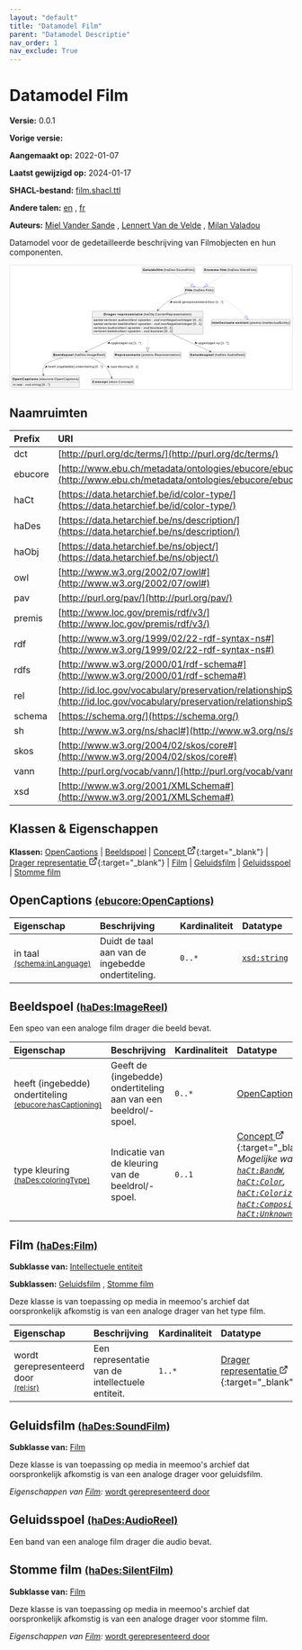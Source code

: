 ```yaml
---
layout: "default"
title: "Datamodel Film"
parent: "Datamodel Descriptie"
nav_order: 1
nav_exclude: True
---
```

<svg xmlns="http://www.w3.org/2000/svg" style="display: none;"><symbol id="svg-external-link" width="24" height="24" viewBox="0 0 24 24" fill="none" stroke="currentColor" stroke-width="2" stroke-linecap="round" stroke-linejoin="round" class="feather feather-external-link"><title id="svg-external-link-title">(external link)</title><path d="M18 13v6a2 2 0 0 1-2 2H5a2 2 0 0 1-2-2V8a2 2 0 0 1 2-2h6"></path><polyline points="15 3 21 3 21 9"></polyline><line x1="10" y1="14" x2="21" y2="3"></line> </symbol></svg>

Datamodel Film
====================

**Versie:** 0.0.1

**Vorige versie:** 

**Aangemaakt op:** 2022-01-07

**Laatst gewijzigd op:** 2024-01-17

**SHACL-bestand:** [film.shacl.ttl](film.shacl.ttl)

**Andere talen:**
[en](../en)
, [fr](../fr)

**Auteurs:**
[Miel Vander Sande](mailto:miel.vandersande@meemoo.be)
, [Lennert Van de Velde](mailto:lennert.vandevelde@meemoo.be)
, [Milan Valadou](mailto:milan.valadou@meemoo.be)


Datamodel voor de gedetailleerde beschrijving van Filmobjecten en hun componenten.

<div class="wrap">
  <div class="zoom">
  <svg xmlns="http://www.w3.org/2000/svg" xmlns:xlink="http://www.w3.org/1999/xlink" contentStyleType="text/css" preserveAspectRatio="none" version="1.1" viewBox="0 0 1216 533" zoomAndPan="magnify"><defs/><g><a href="#ebucore%3AOpenCaptions" target="_top" title="#ebucore%3AOpenCaptions" xlink:actuate="onRequest" xlink:href="#ebucore%3AOpenCaptions" xlink:show="new" xlink:title="#ebucore%3AOpenCaptions" xlink:type="simple"><g id="elem_ebucore_OpenCaptions"><rect codeLine="15" fill="#F1F1F1" height="50.5938" id="ebucore_OpenCaptions" rx="3.5" ry="3.5" style="stroke:#181818;stroke-width:0.5;" width="293" x="7" y="476"/><text fill="#000000" font-family="sans-serif" font-size="14" font-weight="bold" lengthAdjust="spacing" textLength="111" x="10" y="493.9951">OpenCaptions</text><text fill="#000000" font-family="sans-serif" font-size="14" lengthAdjust="spacing" textLength="4" x="121" y="493.9951"> </text><text fill="#000000" font-family="sans-serif" font-size="14" lengthAdjust="spacing" textLength="172" x="125" y="493.9951">(ebucore:OpenCaptions)</text><line style="stroke:#181818;stroke-width:0.5;" x1="8" x2="299" y1="502.2969" y2="502.2969"/><text fill="#000000" font-family="sans-serif" font-size="14" lengthAdjust="spacing" textLength="12" x="13" y="519.292">in</text><text fill="#000000" font-family="sans-serif" font-size="14" lengthAdjust="spacing" textLength="4" x="25" y="519.292"> </text><text fill="#000000" font-family="sans-serif" font-size="14" lengthAdjust="spacing" textLength="24" x="29" y="519.292">taal</text><text fill="#000000" font-family="sans-serif" font-size="14" lengthAdjust="spacing" textLength="4" x="53" y="519.292"> </text><text fill="#000000" font-family="sans-serif" font-size="14" lengthAdjust="spacing" textLength="5" x="57" y="519.292">:</text><text fill="#000000" font-family="sans-serif" font-size="14" lengthAdjust="spacing" textLength="4" x="62" y="519.292"> </text><text fill="#000000" font-family="sans-serif" font-size="14" font-style="italic" lengthAdjust="spacing" textLength="68" x="66" y="519.292">xsd:string</text><text fill="#000000" font-family="sans-serif" font-size="14" lengthAdjust="spacing" textLength="4" x="134" y="519.292"> </text><text fill="#000000" font-family="sans-serif" font-size="14" lengthAdjust="spacing" textLength="34" x="138" y="519.292">[0..*]</text></g></a><a href="#haDes%3AImageReel" target="_top" title="#haDes%3AImageReel" xlink:actuate="onRequest" xlink:href="#haDes%3AImageReel" xlink:show="new" xlink:title="#haDes%3AImageReel" xlink:type="simple"><g id="elem_haDes_ImageReel"><rect codeLine="16" fill="#F1F1F1" height="26.2969" id="haDes_ImageReel" rx="3.5" ry="3.5" style="stroke:#181818;stroke-width:0.5;" width="230" x="183.5" y="373"/><text fill="#000000" font-family="sans-serif" font-size="14" font-weight="bold" lengthAdjust="spacing" textLength="87" x="186.5" y="390.9951">Beeldspoel</text><text fill="#000000" font-family="sans-serif" font-size="14" lengthAdjust="spacing" textLength="4" x="273.5" y="390.9951"> </text><text fill="#000000" font-family="sans-serif" font-size="14" lengthAdjust="spacing" textLength="133" x="277.5" y="390.9951">(haDes:ImageReel)</text></g></a><a href="../../terms/nl#skos%3AConcept" target="_top" title="../../terms/nl#skos%3AConcept" xlink:actuate="onRequest" xlink:href="../../terms/nl#skos%3AConcept" xlink:show="new" xlink:title="../../terms/nl#skos%3AConcept" xlink:type="simple"><g id="elem_skos_Concept"><rect codeLine="17" fill="#F1F1F1" height="26.2969" id="skos_Concept" rx="3.5" ry="3.5" style="stroke:#181818;stroke-width:0.5;" width="183" x="352" y="488.5"/><text fill="#000000" font-family="sans-serif" font-size="14" font-weight="bold" lengthAdjust="spacing" textLength="66" x="355" y="506.4951">Concept</text><text fill="#000000" font-family="sans-serif" font-size="14" lengthAdjust="spacing" textLength="4" x="421" y="506.4951"> </text><text fill="#000000" font-family="sans-serif" font-size="14" lengthAdjust="spacing" textLength="107" x="425" y="506.4951">(skos:Concept)</text></g></a><a href="../../audiovisual/nl#haObj%3ACarrierRepresentation" target="_top" title="../../audiovisual/nl#haObj%3ACarrierRepresentation" xlink:actuate="onRequest" xlink:href="../../audiovisual/nl#haObj%3ACarrierRepresentation" xlink:show="new" xlink:title="../../audiovisual/nl#haObj%3ACarrierRepresentation" xlink:type="simple"><g id="elem_haObj_CarrierRepresentation"><rect codeLine="18" fill="#F1F1F1" height="99.4844" id="haObj_CarrierRepresentation" rx="3.5" ry="3.5" style="stroke:#181818;stroke-width:0.5;" width="478" x="354.5" y="197"/><text fill="#000000" font-family="sans-serif" font-size="14" font-weight="bold" lengthAdjust="spacing" textLength="54" x="404.5" y="214.9951">Drager</text><text fill="#000000" font-family="sans-serif" font-size="14" font-weight="bold" lengthAdjust="spacing" textLength="5" x="458.5" y="214.9951"> </text><text fill="#000000" font-family="sans-serif" font-size="14" font-weight="bold" lengthAdjust="spacing" textLength="108" x="463.5" y="214.9951">representatie</text><text fill="#000000" font-family="sans-serif" font-size="14" lengthAdjust="spacing" textLength="4" x="571.5" y="214.9951"> </text><text fill="#000000" font-family="sans-serif" font-size="14" lengthAdjust="spacing" textLength="207" x="575.5" y="214.9951">(haObj:CarrierRepresentation)</text><line style="stroke:#181818;stroke-width:0.5;" x1="355.5" x2="831.5" y1="223.2969" y2="223.2969"/><text fill="#000000" font-family="sans-serif" font-size="14" lengthAdjust="spacing" textLength="41" x="360.5" y="240.292">aantal</text><text fill="#000000" font-family="sans-serif" font-size="14" lengthAdjust="spacing" textLength="4" x="401.5" y="240.292"> </text><text fill="#000000" font-family="sans-serif" font-size="14" lengthAdjust="spacing" textLength="56" x="405.5" y="240.292">verloren</text><text fill="#000000" font-family="sans-serif" font-size="14" lengthAdjust="spacing" textLength="4" x="461.5" y="240.292"> </text><text fill="#000000" font-family="sans-serif" font-size="14" lengthAdjust="spacing" textLength="142" x="465.5" y="240.292">audiorollen/-spoelen</text><text fill="#000000" font-family="sans-serif" font-size="14" lengthAdjust="spacing" textLength="4" x="607.5" y="240.292"> </text><text fill="#000000" font-family="sans-serif" font-size="14" lengthAdjust="spacing" textLength="5" x="611.5" y="240.292">:</text><text fill="#000000" font-family="sans-serif" font-size="14" lengthAdjust="spacing" textLength="4" x="616.5" y="240.292"> </text><text fill="#000000" font-family="sans-serif" font-size="14" font-style="italic" lengthAdjust="spacing" textLength="165" x="620.5" y="240.292">xsd:nonNegativeInteger</text><text fill="#000000" font-family="sans-serif" font-size="14" lengthAdjust="spacing" textLength="4" x="785.5" y="240.292"> </text><text fill="#000000" font-family="sans-serif" font-size="14" lengthAdjust="spacing" textLength="36" x="789.5" y="240.292">[0..1]</text><text fill="#000000" font-family="sans-serif" font-size="14" lengthAdjust="spacing" textLength="41" x="360.5" y="256.5889">aantal</text><text fill="#000000" font-family="sans-serif" font-size="14" lengthAdjust="spacing" textLength="4" x="401.5" y="256.5889"> </text><text fill="#000000" font-family="sans-serif" font-size="14" lengthAdjust="spacing" textLength="56" x="405.5" y="256.5889">verloren</text><text fill="#000000" font-family="sans-serif" font-size="14" lengthAdjust="spacing" textLength="4" x="461.5" y="256.5889"> </text><text fill="#000000" font-family="sans-serif" font-size="14" lengthAdjust="spacing" textLength="143" x="465.5" y="256.5889">beeldrollen/-spoelen</text><text fill="#000000" font-family="sans-serif" font-size="14" lengthAdjust="spacing" textLength="4" x="608.5" y="256.5889"> </text><text fill="#000000" font-family="sans-serif" font-size="14" lengthAdjust="spacing" textLength="5" x="612.5" y="256.5889">:</text><text fill="#000000" font-family="sans-serif" font-size="14" lengthAdjust="spacing" textLength="4" x="617.5" y="256.5889"> </text><text fill="#000000" font-family="sans-serif" font-size="14" font-style="italic" lengthAdjust="spacing" textLength="165" x="621.5" y="256.5889">xsd:nonNegativeInteger</text><text fill="#000000" font-family="sans-serif" font-size="14" lengthAdjust="spacing" textLength="4" x="786.5" y="256.5889"> </text><text fill="#000000" font-family="sans-serif" font-size="14" lengthAdjust="spacing" textLength="36" x="790.5" y="256.5889">[0..1]</text><text fill="#000000" font-family="sans-serif" font-size="14" lengthAdjust="spacing" textLength="56" x="360.5" y="272.8857">verloren</text><text fill="#000000" font-family="sans-serif" font-size="14" lengthAdjust="spacing" textLength="4" x="416.5" y="272.8857"> </text><text fill="#000000" font-family="sans-serif" font-size="14" lengthAdjust="spacing" textLength="142" x="420.5" y="272.8857">audiorollen/-spoelen</text><text fill="#000000" font-family="sans-serif" font-size="14" lengthAdjust="spacing" textLength="4" x="562.5" y="272.8857"> </text><text fill="#000000" font-family="sans-serif" font-size="14" lengthAdjust="spacing" textLength="5" x="566.5" y="272.8857">:</text><text fill="#000000" font-family="sans-serif" font-size="14" lengthAdjust="spacing" textLength="4" x="571.5" y="272.8857"> </text><text fill="#000000" font-family="sans-serif" font-size="14" font-style="italic" lengthAdjust="spacing" textLength="85" x="575.5" y="272.8857">xsd:boolean</text><text fill="#000000" font-family="sans-serif" font-size="14" lengthAdjust="spacing" textLength="4" x="660.5" y="272.8857"> </text><text fill="#000000" font-family="sans-serif" font-size="14" lengthAdjust="spacing" textLength="36" x="664.5" y="272.8857">[0..1]</text><text fill="#000000" font-family="sans-serif" font-size="14" lengthAdjust="spacing" textLength="56" x="360.5" y="289.1826">verloren</text><text fill="#000000" font-family="sans-serif" font-size="14" lengthAdjust="spacing" textLength="4" x="416.5" y="289.1826"> </text><text fill="#000000" font-family="sans-serif" font-size="14" lengthAdjust="spacing" textLength="143" x="420.5" y="289.1826">beeldrollen/-spoelen</text><text fill="#000000" font-family="sans-serif" font-size="14" lengthAdjust="spacing" textLength="4" x="563.5" y="289.1826"> </text><text fill="#000000" font-family="sans-serif" font-size="14" lengthAdjust="spacing" textLength="5" x="567.5" y="289.1826">:</text><text fill="#000000" font-family="sans-serif" font-size="14" lengthAdjust="spacing" textLength="4" x="572.5" y="289.1826"> </text><text fill="#000000" font-family="sans-serif" font-size="14" font-style="italic" lengthAdjust="spacing" textLength="85" x="576.5" y="289.1826">xsd:boolean</text><text fill="#000000" font-family="sans-serif" font-size="14" lengthAdjust="spacing" textLength="4" x="661.5" y="289.1826"> </text><text fill="#000000" font-family="sans-serif" font-size="14" lengthAdjust="spacing" textLength="36" x="665.5" y="289.1826">[0..1]</text></g></a><a href="#premis%3ARepresentation" target="_top" title="#premis%3ARepresentation" xlink:actuate="onRequest" xlink:href="#premis%3ARepresentation" xlink:show="new" xlink:title="#premis%3ARepresentation" xlink:type="simple"><g id="elem_premis_Representation"><rect codeLine="19" fill="#F1F1F1" height="26.2969" id="premis_Representation" rx="3.5" ry="3.5" style="stroke:#181818;stroke-width:0.5;" width="290" x="448.5" y="373"/><text fill="#000000" font-family="sans-serif" font-size="14" font-weight="bold" lengthAdjust="spacing" textLength="111" x="451.5" y="390.9951">Representatie</text><text fill="#000000" font-family="sans-serif" font-size="14" lengthAdjust="spacing" textLength="4" x="562.5" y="390.9951"> </text><text fill="#000000" font-family="sans-serif" font-size="14" lengthAdjust="spacing" textLength="169" x="566.5" y="390.9951">(premis:Representation)</text></g></a><a href="#haDes%3AFilm" target="_top" title="#haDes%3AFilm" xlink:actuate="onRequest" xlink:href="#haDes%3AFilm" xlink:show="new" xlink:title="#haDes%3AFilm" xlink:type="simple"><g id="elem_haDes_Film"><rect codeLine="26" fill="#F1F1F1" height="26.2969" id="haDes_Film" rx="3.5" ry="3.5" style="stroke:#181818;stroke-width:0.5;" width="128" x="752.5" y="94"/><text fill="#000000" font-family="sans-serif" font-size="14" font-weight="bold" lengthAdjust="spacing" textLength="31" x="755.5" y="111.9951">Film</text><text fill="#000000" font-family="sans-serif" font-size="14" lengthAdjust="spacing" textLength="4" x="786.5" y="111.9951"> </text><text fill="#000000" font-family="sans-serif" font-size="14" lengthAdjust="spacing" textLength="87" x="790.5" y="111.9951">(haDes:Film)</text></g></a><a href="#premis%3AIntellectualEntity" target="_top" title="#premis%3AIntellectualEntity" xlink:actuate="onRequest" xlink:href="#premis%3AIntellectualEntity" xlink:show="new" xlink:title="#premis%3AIntellectualEntity" xlink:type="simple"><g id="elem_premis_IntellectualEntity"><rect codeLine="21" fill="#F1F1F1" height="26.2969" id="premis_IntellectualEntity" rx="3.5" ry="3.5" style="stroke:#181818;stroke-width:0.5;" width="342" x="867.5" y="233.5"/><text fill="#000000" font-family="sans-serif" font-size="14" font-weight="bold" lengthAdjust="spacing" textLength="97" x="870.5" y="251.4951">Intellectuele</text><text fill="#000000" font-family="sans-serif" font-size="14" font-weight="bold" lengthAdjust="spacing" textLength="5" x="967.5" y="251.4951"> </text><text fill="#000000" font-family="sans-serif" font-size="14" font-weight="bold" lengthAdjust="spacing" textLength="56" x="972.5" y="251.4951">entiteit</text><text fill="#000000" font-family="sans-serif" font-size="14" lengthAdjust="spacing" textLength="4" x="1028.5" y="251.4951"> </text><text fill="#000000" font-family="sans-serif" font-size="14" lengthAdjust="spacing" textLength="174" x="1032.5" y="251.4951">(premis:IntellectualEntity)</text></g></a><a href="#haDes%3ASoundFilm" target="_top" title="#haDes%3ASoundFilm" xlink:actuate="onRequest" xlink:href="#haDes%3ASoundFilm" xlink:show="new" xlink:title="#haDes%3ASoundFilm" xlink:type="simple"><g id="elem_haDes_SoundFilm"><rect codeLine="22" fill="#F1F1F1" height="26.2969" id="haDes_SoundFilm" rx="3.5" ry="3.5" style="stroke:#181818;stroke-width:0.5;" width="229" x="569" y="7"/><text fill="#000000" font-family="sans-serif" font-size="14" font-weight="bold" lengthAdjust="spacing" textLength="87" x="572" y="24.9951">Geluidsfilm</text><text fill="#000000" font-family="sans-serif" font-size="14" lengthAdjust="spacing" textLength="4" x="659" y="24.9951"> </text><text fill="#000000" font-family="sans-serif" font-size="14" lengthAdjust="spacing" textLength="132" x="663" y="24.9951">(haDes:SoundFilm)</text></g></a><a href="#haDes%3AAudioReel" target="_top" title="#haDes%3AAudioReel" xlink:actuate="onRequest" xlink:href="#haDes%3AAudioReel" xlink:show="new" xlink:title="#haDes%3AAudioReel" xlink:type="simple"><g id="elem_haDes_AudioReel"><rect codeLine="24" fill="#F1F1F1" height="26.2969" id="haDes_AudioReel" rx="3.5" ry="3.5" style="stroke:#181818;stroke-width:0.5;" width="242" x="773.5" y="373"/><text fill="#000000" font-family="sans-serif" font-size="14" font-weight="bold" lengthAdjust="spacing" textLength="102" x="776.5" y="390.9951">Geluidsspoel</text><text fill="#000000" font-family="sans-serif" font-size="14" lengthAdjust="spacing" textLength="4" x="878.5" y="390.9951"> </text><text fill="#000000" font-family="sans-serif" font-size="14" lengthAdjust="spacing" textLength="130" x="882.5" y="390.9951">(haDes:AudioReel)</text></g></a><a href="#haDes%3ASilentFilm" target="_top" title="#haDes%3ASilentFilm" xlink:actuate="onRequest" xlink:href="#haDes%3ASilentFilm" xlink:show="new" xlink:title="#haDes%3ASilentFilm" xlink:type="simple"><g id="elem_haDes_SilentFilm"><rect codeLine="25" fill="#F1F1F1" height="26.2969" id="haDes_SilentFilm" rx="3.5" ry="3.5" style="stroke:#181818;stroke-width:0.5;" width="232" x="833.5" y="7"/><text fill="#000000" font-family="sans-serif" font-size="14" font-weight="bold" lengthAdjust="spacing" textLength="64" x="836.5" y="24.9951">Stomme</text><text fill="#000000" font-family="sans-serif" font-size="14" font-weight="bold" lengthAdjust="spacing" textLength="5" x="900.5" y="24.9951"> </text><text fill="#000000" font-family="sans-serif" font-size="14" font-weight="bold" lengthAdjust="spacing" textLength="28" x="905.5" y="24.9951">film</text><text fill="#000000" font-family="sans-serif" font-size="14" lengthAdjust="spacing" textLength="4" x="933.5" y="24.9951"> </text><text fill="#000000" font-family="sans-serif" font-size="14" lengthAdjust="spacing" textLength="125" x="937.5" y="24.9951">(haDes:SilentFilm)</text></g></a><g id="link_haDes_ImageReel_ebucore_OpenCaptions"><path codeLine="33" d="M226.16,399.05 C193.56,406.1 160.2,416.16 150.5,429 C140.54,442.18 140.3951,455.1227 143.8451,470.1227 " fill="none" id="haDes_ImageReel-to-ebucore_OpenCaptions" style="stroke:#454645;stroke-width:1.0;"/><polygon fill="#454645" points="145.19,475.97,147.0709,466.3024,144.0693,471.0972,139.2745,468.0956,145.19,475.97" style="stroke:#454645;stroke-width:1.0;"/><polygon fill="#000000" points="151.7155,440.834,160.4824,437.1473,156.6411,432.6983,151.7155,440.834" style="stroke:#000000;stroke-width:1.0;"/><text fill="#000000" font-family="sans-serif" font-size="13" lengthAdjust="spacing" textLength="33" x="164.5" y="442.0669">heeft</text><text fill="#000000" font-family="sans-serif" font-size="13" lengthAdjust="spacing" textLength="4" x="197.5" y="442.0669"> </text><text fill="#000000" font-family="sans-serif" font-size="13" lengthAdjust="spacing" textLength="77" x="201.5" y="442.0669">(ingebedde)</text><text fill="#000000" font-family="sans-serif" font-size="13" lengthAdjust="spacing" textLength="4" x="278.5" y="442.0669"> </text><text fill="#000000" font-family="sans-serif" font-size="13" lengthAdjust="spacing" textLength="80" x="282.5" y="442.0669">ondertiteling</text><text fill="#000000" font-family="sans-serif" font-size="13" lengthAdjust="spacing" textLength="4" x="362.5" y="442.0669"> </text><text fill="#000000" font-family="sans-serif" font-size="13" lengthAdjust="spacing" textLength="33" x="366.5" y="442.0669">[0..*]</text></g><g id="link_haDes_ImageReel_skos_Concept"><path codeLine="34" d="M348.84,399.04 C367.91,405.51 388.79,415.1 404.5,429 C423.03,445.4 432.5071,467.1133 437.8771,482.8033 " fill="none" id="haDes_ImageReel-to-skos_Concept" style="stroke:#454645;stroke-width:1.0;"/><polygon fill="#454645" points="439.82,488.48,440.6901,478.6697,438.2009,483.7494,433.1212,481.2602,439.82,488.48" style="stroke:#454645;stroke-width:1.0;"/><polygon fill="#000000" points="428.1417,440.9924,423.5675,432.6541,419.54,436.9352,428.1417,440.9924" style="stroke:#000000;stroke-width:1.0;"/><text fill="#000000" font-family="sans-serif" font-size="13" lengthAdjust="spacing" textLength="28" x="433.5" y="442.0669">type</text><text fill="#000000" font-family="sans-serif" font-size="13" lengthAdjust="spacing" textLength="4" x="461.5" y="442.0669"> </text><text fill="#000000" font-family="sans-serif" font-size="13" lengthAdjust="spacing" textLength="50" x="465.5" y="442.0669">kleuring</text><text fill="#000000" font-family="sans-serif" font-size="13" lengthAdjust="spacing" textLength="4" x="515.5" y="442.0669"> </text><text fill="#000000" font-family="sans-serif" font-size="13" lengthAdjust="spacing" textLength="34" x="519.5" y="442.0669">[0..1]</text></g><g id="link_haObj_CarrierRepresentation_premis_Representation"><path codeLine="38" d="M593.5,296.36 C593.5,323.84 593.5,337.96 593.5,354.98 " fill="none" id="haObj_CarrierRepresentation-to-premis_Representation" style="stroke:#0000FF;stroke-width:1.0;stroke-dasharray:1.0,3.0;"/><polygon fill="none" points="593.5,372.98,599.5,354.98,587.5,354.98,593.5,372.98" style="stroke:#0000FF;stroke-width:1.0;"/></g><g id="link_haObj_CarrierRepresentation_haDes_AudioReel"><path codeLine="45" d="M700.04,296.17 C760.25,323.67 825.2824,353.3871 862.6524,370.4571 " fill="none" id="haObj_CarrierRepresentation-to-haDes_AudioReel" style="stroke:#454645;stroke-width:1.0;"/><polygon fill="#454645" points="868.11,372.95,861.5856,365.5722,863.562,370.8726,858.2617,372.849,868.11,372.95" style="stroke:#454645;stroke-width:1.0;"/><polygon fill="#000000" points="807.0479,336.644,800.0419,330.2124,797.5995,335.5587,807.0479,336.644" style="stroke:#000000;stroke-width:1.0;"/><text fill="#000000" font-family="sans-serif" font-size="13" lengthAdjust="spacing" textLength="74" x="811.5" y="339.0669">opgeslagen</text><text fill="#000000" font-family="sans-serif" font-size="13" lengthAdjust="spacing" textLength="4" x="885.5" y="339.0669"> </text><text fill="#000000" font-family="sans-serif" font-size="13" lengthAdjust="spacing" textLength="16" x="889.5" y="339.0669">op</text><text fill="#000000" font-family="sans-serif" font-size="13" lengthAdjust="spacing" textLength="4" x="905.5" y="339.0669"> </text><text fill="#000000" font-family="sans-serif" font-size="13" lengthAdjust="spacing" textLength="33" x="909.5" y="339.0669">[1..*]</text></g><g id="link_haObj_CarrierRepresentation_haDes_ImageReel"><path codeLine="46" d="M489.08,296.17 C430.07,323.67 366.4285,353.3456 329.7985,370.4156 " fill="none" id="haObj_CarrierRepresentation-to-haDes_ImageReel" style="stroke:#454645;stroke-width:1.0;"/><polygon fill="#454645" points="324.36,372.95,334.2073,372.7741,328.8921,370.838,330.8281,365.5228,324.36,372.95" style="stroke:#454645;stroke-width:1.0;"/><polygon fill="#000000" points="420.9681,336.6788,430.408,335.5212,427.9247,330.1937,420.9681,336.6788" style="stroke:#000000;stroke-width:1.0;"/><text fill="#000000" font-family="sans-serif" font-size="13" lengthAdjust="spacing" textLength="74" x="434.5" y="339.0669">opgeslagen</text><text fill="#000000" font-family="sans-serif" font-size="13" lengthAdjust="spacing" textLength="4" x="508.5" y="339.0669"> </text><text fill="#000000" font-family="sans-serif" font-size="13" lengthAdjust="spacing" textLength="16" x="512.5" y="339.0669">op</text><text fill="#000000" font-family="sans-serif" font-size="13" lengthAdjust="spacing" textLength="4" x="528.5" y="339.0669"> </text><text fill="#000000" font-family="sans-serif" font-size="13" lengthAdjust="spacing" textLength="33" x="532.5" y="339.0669">[1..*]</text></g><g id="link_haDes_Film_premis_IntellectualEntity"><path codeLine="50" d="M859.34,120.09 C880.92,127.15 907,137.2 928.5,150 C968.92,174.06 996.3071,200.4872 1015.0271,220.2972 " fill="none" id="haDes_Film-to-premis_IntellectualEntity" style="stroke:#0000FF;stroke-width:1.0;stroke-dasharray:1.0,3.0;"/><polygon fill="none" points="1027.39,233.38,1019.388,216.1763,1010.6662,224.4182,1027.39,233.38" style="stroke:#0000FF;stroke-width:1.0;"/></g><g id="link_haDes_Film_haObj_CarrierRepresentation"><path codeLine="52" d="M761.88,120.08 C738.5,126.73 711.56,136.44 689.5,150 C669.27,162.43 654.1995,175.5767 638.3595,192.1967 " fill="none" id="haDes_Film-to-haObj_CarrierRepresentation" style="stroke:#454645;stroke-width:1.0;"/><polygon fill="#454645" points="634.22,196.54,643.3248,192.7847,637.6696,192.9206,637.5337,187.2653,634.22,196.54" style="stroke:#454645;stroke-width:1.0;"/><polygon fill="#000000" points="690.1821,161.0874,699.4751,159.0649,696.5115,153.9889,690.1821,161.0874" style="stroke:#000000;stroke-width:1.0;"/><text fill="#000000" font-family="sans-serif" font-size="13" lengthAdjust="spacing" textLength="35" x="703.5" y="163.0669">wordt</text><text fill="#000000" font-family="sans-serif" font-size="13" lengthAdjust="spacing" textLength="4" x="738.5" y="163.0669"> </text><text fill="#000000" font-family="sans-serif" font-size="13" lengthAdjust="spacing" textLength="107" x="742.5" y="163.0669">gerepresenteerd</text><text fill="#000000" font-family="sans-serif" font-size="13" lengthAdjust="spacing" textLength="4" x="849.5" y="163.0669"> </text><text fill="#000000" font-family="sans-serif" font-size="13" lengthAdjust="spacing" textLength="29" x="853.5" y="163.0669">door</text><text fill="#000000" font-family="sans-serif" font-size="13" lengthAdjust="spacing" textLength="4" x="882.5" y="163.0669"> </text><text fill="#000000" font-family="sans-serif" font-size="13" lengthAdjust="spacing" textLength="33" x="886.5" y="163.0669">[1..*]</text></g><g id="link_haDes_SoundFilm_haDes_Film"><path codeLine="54" d="M702.56,33.18 C727.84,49.34 757.0402,68.011 782.3102,84.151 " fill="none" id="haDes_SoundFilm-to-haDes_Film" style="stroke:#0000FF;stroke-width:1.0;stroke-dasharray:1.0,3.0;"/><polygon fill="none" points="797.48,93.84,785.5398,79.0944,779.0805,89.2076,797.48,93.84" style="stroke:#0000FF;stroke-width:1.0;"/></g><g id="link_haDes_SilentFilm_haDes_Film"><path codeLine="59" d="M930.44,33.18 C905.16,49.34 875.9598,68.011 850.6898,84.151 " fill="none" id="haDes_SilentFilm-to-haDes_Film" style="stroke:#0000FF;stroke-width:1.0;stroke-dasharray:1.0,3.0;"/><polygon fill="none" points="835.52,93.84,853.9195,89.2076,847.4602,79.0944,835.52,93.84" style="stroke:#0000FF;stroke-width:1.0;"/></g></g></svg>
  </div>
</div>

## Naamruimten

| Prefix | URI      |
| :----- | :------- |
| dct     | [http://purl.org/dc/terms/](http://purl.org/dc/terms/) |
| ebucore     | [http://www.ebu.ch/metadata/ontologies/ebucore/ebucore#](http://www.ebu.ch/metadata/ontologies/ebucore/ebucore#) |
| haCt     | [https://data.hetarchief.be/id/color-type/](https://data.hetarchief.be/id/color-type/) |
| haDes     | [https://data.hetarchief.be/ns/description/](https://data.hetarchief.be/ns/description/) |
| haObj     | [https://data.hetarchief.be/ns/object/](https://data.hetarchief.be/ns/object/) |
| owl     | [http://www.w3.org/2002/07/owl#](http://www.w3.org/2002/07/owl#) |
| pav     | [http://purl.org/pav/](http://purl.org/pav/) |
| premis     | [http://www.loc.gov/premis/rdf/v3/](http://www.loc.gov/premis/rdf/v3/) |
| rdf     | [http://www.w3.org/1999/02/22-rdf-syntax-ns#](http://www.w3.org/1999/02/22-rdf-syntax-ns#) |
| rdfs     | [http://www.w3.org/2000/01/rdf-schema#](http://www.w3.org/2000/01/rdf-schema#) |
| rel     | [http://id.loc.gov/vocabulary/preservation/relationshipSubType/](http://id.loc.gov/vocabulary/preservation/relationshipSubType/) |
| schema     | [https://schema.org/](https://schema.org/) |
| sh     | [http://www.w3.org/ns/shacl#](http://www.w3.org/ns/shacl#) |
| skos     | [http://www.w3.org/2004/02/skos/core#](http://www.w3.org/2004/02/skos/core#) |
| vann     | [http://purl.org/vocab/vann/](http://purl.org/vocab/vann/) |
| xsd     | [http://www.w3.org/2001/XMLSchema#](http://www.w3.org/2001/XMLSchema#) |

## Klassen & Eigenschappen

**Klassen:** 
 [OpenCaptions](#ebucore%3AOpenCaptions) |  [Beeldspoel](#haDes%3AImageReel) |  [Concept <svg class="svg-external-link" viewBox="0 0 24 24" aria-labelledby="svg-external-link-title"><use xlink:href="#svg-external-link"></use></svg>](../../terms/nl#skos%3AConcept){:target="_blank"} |  [Drager representatie <svg class="svg-external-link" viewBox="0 0 24 24" aria-labelledby="svg-external-link-title"><use xlink:href="#svg-external-link"></use></svg>](../../audiovisual/nl#haObj%3ACarrierRepresentation){:target="_blank"} |  [Film](#haDes%3AFilm) |  [Geluidsfilm](#haDes%3ASoundFilm) |  [Geluidsspoel](#haDes%3AAudioReel) |  [Stomme film](#haDes%3ASilentFilm)
## <a id="ebucore%3AOpenCaptions"></a>OpenCaptions <small>[(ebucore:OpenCaptions)](http://www.ebu.ch/metadata/ontologies/ebucore/ebucore#OpenCaptions)</small>




| Eigenschap | Beschrijving | Kardinaliteit | Datatype |
| :------ | :---------- | :---------- | :------- |
| <a id='schema%3AinLanguage'></a>in taal <br> <small>[(schema:inLanguage)](https://schema.org/inLanguage)</small> | Duidt de taal aan van de ingebedde ondertiteling. | `0..*` | [`xsd:string`](http://www.w3.org/2001/XMLSchema#string)  |

## <a id="haDes%3AImageReel"></a>Beeldspoel <small>[(haDes:ImageReel)](https://data.hetarchief.be/ns/description/ImageReel)</small>


Een speo van een analoge film drager die beeld bevat.

| Eigenschap | Beschrijving | Kardinaliteit | Datatype |
| :------ | :---------- | :---------- | :------- |
| <a id='ebucore%3AhasCaptioning'></a>heeft (ingebedde) ondertiteling <br> <small>[(ebucore:hasCaptioning)](http://www.ebu.ch/metadata/ontologies/ebucore/ebucore#hasCaptioning)</small> | Geeft de (ingebedde) ondertiteling aan van een beeldrol/-spoel. | `0..*` | [OpenCaptions](#ebucore%3AOpenCaptions)  |
| <a id='haDes%3AcoloringType'></a>type kleuring <br> <small>[(haDes:coloringType)](https://data.hetarchief.be/ns/description/coloringType)</small> | Indicatie van de kleuring van de beeldrol/-spoel. | `0..1` | [Concept <svg class="svg-external-link" viewBox="0 0 24 24" aria-labelledby="svg-external-link-title"><use xlink:href="#svg-external-link"></use></svg>](../../terms/nl#skos%3AConcept){:target="_blank"} <br>_Mogelijke waarden: [`haCt:BandW`](https://data.hetarchief.be/id/color-type/BandW), [`haCt:Color`](https://data.hetarchief.be/id/color-type/Color), [`haCt:Colorized`](https://data.hetarchief.be/id/color-type/Colorized), [`haCt:Composite`](https://data.hetarchief.be/id/color-type/Composite), [`haCt:UnknownColorType`](https://data.hetarchief.be/id/color-type/UnknownColorType)_ |

## <a id="haDes%3AFilm"></a>Film <small>[(haDes:Film)](https://data.hetarchief.be/ns/description/Film)</small>


**Subklasse van:** 
[Intellectuele entiteit](#premis%3AIntellectualEntity)

**Subklassen:** 
[Geluidsfilm](#haDes%3ASoundFilm)
, [Stomme film](#haDes%3ASilentFilm)

Deze klasse is van toepassing op media in meemoo's archief dat oorspronkelijk afkomstig is van een analoge drager van het type film.

| Eigenschap | Beschrijving | Kardinaliteit | Datatype |
| :------ | :---------- | :---------- | :------- |
| <a id='rel%3Aisr'></a>wordt gerepresenteerd door <br> <small>[(rel:isr)](http://id.loc.gov/vocabulary/preservation/relationshipSubType/isr)</small> | Een representatie van de intellectuele entiteit. | `1..*` | [Drager representatie <svg class="svg-external-link" viewBox="0 0 24 24" aria-labelledby="svg-external-link-title"><use xlink:href="#svg-external-link"></use></svg>](../../audiovisual/nl#haObj%3ACarrierRepresentation){:target="_blank"}  |



## <a id="haDes%3ASoundFilm"></a>Geluidsfilm <small>[(haDes:SoundFilm)](https://data.hetarchief.be/ns/description/SoundFilm)</small>


**Subklasse van:** 
[Film](#haDes%3AFilm)

Deze klasse is van toepassing op media in meemoo's archief dat oorspronkelijk afkomstig is van een analoge drager voor geluidsfilm.


_Eigenschappen van [Film](#haDes%3AFilm):_  [wordt gerepresenteerd door](#rel%3Aisr)

## <a id="haDes%3AAudioReel"></a>Geluidsspoel <small>[(haDes:AudioReel)](https://data.hetarchief.be/ns/description/AudioReel)</small>


Een band van een analoge film drager die audio bevat.


## <a id="haDes%3ASilentFilm"></a>Stomme film <small>[(haDes:SilentFilm)](https://data.hetarchief.be/ns/description/SilentFilm)</small>


**Subklasse van:** 
[Film](#haDes%3AFilm)

Deze klasse is van toepassing op media in meemoo's archief dat oorspronkelijk afkomstig is van een analoge drager voor stomme film.


_Eigenschappen van [Film](#haDes%3AFilm):_  [wordt gerepresenteerd door](#rel%3Aisr)

[^1]: Unieke taallabels vereist
<style>
.zoom > svg {
    width: 100%;
    height: auto;
    background-color: #fff;
}

.zoom > svg text{
   -webkit-user-select: none;
   -moz-user-select: none;
   -ms-user-select: none;
   user-select: none;
}

.wrap {
  overflow: hidden;
  border: 1px solid #E6E6E6;
}

.zoom {
  position: relative;
}

.zoom:hover {
  transform: scale(2.0); cursor: grab;
}
.svg-external-link {
  width: 16px;
  height: 16px;
}
</style>
<script>
var svg = document.querySelector('svg[zoomAndPan="magnify"]');
var zoomDiv = document.querySelector('.zoom');
zoomDiv.addEventListener('mouseleave', onMouseOutZoomDiv);
if (window.PointerEvent) {
  svg.addEventListener('pointerdown', onPointerDown);
  svg.addEventListener('pointerup', onPointerUp);
  svg.addEventListener('pointerleave', onPointerUp); 
  svg.addEventListener('pointermove', onPointerMove); 
} else {

  svg.addEventListener('mousedown', onPointerDown); 
  svg.addEventListener('mouseup', onPointerUp); 
  svg.addEventListener('mouseleave', onPointerUp); 
  svg.addEventListener('mousemove', onPointerMove); 

  svg.addEventListener('touchstart', onPointerDown);
  svg.addEventListener('touchend', onPointerUp);
  svg.addEventListener('touchmove', onPointerMove); 
}

function getPointFromEvent (event) {
  var point = {x:0, y:0};
  if (event.targetTouches) {
    point.x = event.targetTouches[0].clientX;
    point.y = event.targetTouches[0].clientY;
  } else {
    point.x = event.clientX;
    point.y = event.clientY;
  }
  
  return point;
}

var isPointerDown = false;

var pointerOrigin = {
  x: 0,
  y: 0
};

function onPointerDown(event) {
  isPointerDown = true; 
  
  var pointerPosition = getPointFromEvent(event);
  pointerOrigin.x = pointerPosition.x;
  pointerOrigin.y = pointerPosition.y;
}

var originalViewBoxString = svg.getAttribute('viewBox');
var originalViewBoxList= svg.viewBox.baseVal;

var originalViewBox = {
    x: originalViewBoxList.x,
    y: originalViewBoxList.y,
    width: originalViewBoxList.width,
    height: originalViewBoxList.height
};

var viewBox = structuredClone(originalViewBox);
console.log(viewBox);
var newViewBox = {
  x: 0,
  y: 0
};

var ratio = viewBox.width / svg.getBoundingClientRect().width;
window.addEventListener('resize', function() {
  ratio = viewBox.width / svg.getBoundingClientRect().width;
});

function onPointerMove (event) {
  if (!isPointerDown) {
    return;
  }
  event.preventDefault();

  var pointerPosition = getPointFromEvent(event);

  newViewBox.x = viewBox.x - ((pointerPosition.x - pointerOrigin.x) * ratio);
  newViewBox.y = viewBox.y - ((pointerPosition.y - pointerOrigin.y) * ratio);

  var viewBoxString = `${newViewBox.x} ${newViewBox.y} ${viewBox.width} ${viewBox.height}`;
  svg.setAttribute('viewBox', viewBoxString);
}

function onPointerUp() {
  isPointerDown = false;

  viewBox.x = newViewBox.x;
  viewBox.y = newViewBox.y;
}
function onMouseOutZoomDiv(event) {

  var viewBoxString = structuredClone(originalViewBoxString);
  viewBox.x = 0;
  viewBox.y = 0;
  svg.setAttribute('viewBox', originalViewBoxString);
}

</script>
